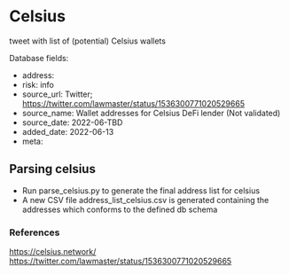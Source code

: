 # Celsius

tweet with list of (potential) Celsius wallets

Database fields:
 - address:
 - risk: info
 - source_url: Twitter; https://twitter.com/lawmaster/status/1536300771020529665
 - source_name: Wallet addresses for Celsius DeFi lender (Not validated)
 - source_date: 2022-06-TBD
 - added_date: 2022-06-13
 - meta:

## Parsing celsius
 - Run parse_celsius.py to generate the final address list for celsius
 - A new CSV file address_list_celsius.csv is generated containing the addresses which conforms to the defined db schema 



### References
https://celsius.network/
https://twitter.com/lawmaster/status/1536300771020529665
